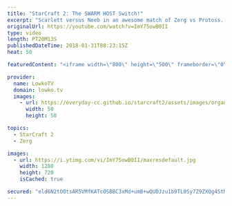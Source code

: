 ```yaml
---
title: "StarCraft 2: The SWARM HOST Switch!"
excerpt: "Scarlett versus Neeb in an awesome match of Zerg vs Protoss. Subscribe for more videos: http://lowko.tv/youtube More StarCraft 2 casts: https://goo.gl/FUBQ5y  Swarm Hosts are an odd unit. They're technically not great at finishing the game, but they are awesome at buying time to climb up to higher tier"
originalUrl: https://youtube.com/watch?v=ImY75owB0II
type: video
length: PT20M13S
publishedDateTime: 2018-01-31T08:23:15Z
heat: 50

featuredContent: "<iframe width=\"800\" height=\"500\" frameborder=\"0\" src=\"https://www.youtube.com/embed/ImY75owB0II\" allow=\"accelerometer; autoplay; encrypted-media; gyroscope; picture-in-picture\" allowfullscreen></iframe>"

provider:
  name: LowkoTV
  domain: lowko.tv
  images:
    - url: https://everyday-cc.github.io/starcraft2/assets/images/organizations/lowko.tv-50x50.jpg
      width: 50
      height: 50

topics:
  - StarCraft 2
  - Zerg

images:
  - url: https://i.ytimg.com/vi/ImY75owB0II/maxresdefault.jpg
    width: 1280
    height: 720
    isCached: true

secured: "eld6N2tOOtsAR5VMfKATcOSBBC3xMd+umB+wQUDJzu1b9TL0Sy7Z9ZXQg4StMPfZnIsmiGG1foKtcTft/Y24Hq/BFjOtB+k6JaZwVeuu3Mee1TirwRODO3AK7VaXZLQs+2MVjnfP3D7/9HVG9DCXVD/avNcFiyfDmB9QY2KBG2sz8RTVBPdr2m7qdmFBu0/uCJofd0LpNlrDU7SPnBrhdBigi6rig8Td/TfdLEdy1bMDLqCZzmkfu1kbKMZDxVCAh9sOKibCAxrgDisTLcL0TSYSciBdZ1yZNJBmLBjygtlTQy49z1okJJqCLIBVcx+aOjV3f+/TCra7Uc731Wuog5OKWvsKDhsDlkbKURkJujMjM229YnhFRDulf+D+Ler15g79pIBCmq6Y3M2rJXETohCHX5tF8ymN7uhxvblRk7o=;31shcHlkiZX9xC29oXhTTw=="
---
```


